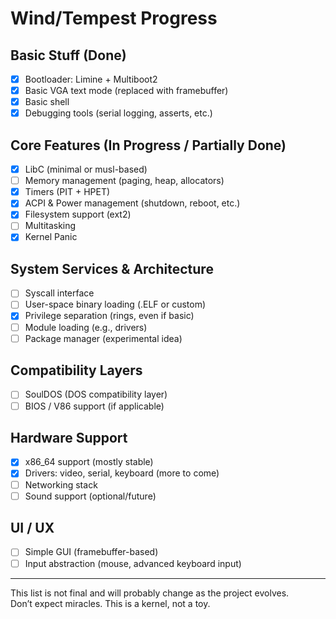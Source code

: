 # Wind/Tempest Progress

## Basic Stuff (Done)
- [x] Bootloader: Limine + Multiboot2
- [x] Basic VGA text mode (replaced with framebuffer)
- [x] Basic shell
- [x] Debugging tools (serial logging, asserts, etc.)

## Core Features (In Progress / Partially Done)
- [x] LibC (minimal or musl-based)
- [ ] Memory management (paging, heap, allocators)
- [x] Timers (PIT + HPET)
- [x] ACPI & Power management (shutdown, reboot, etc.)
- [x] Filesystem support (ext2)
- [ ] Multitasking
- [x] Kernel Panic

## System Services & Architecture
- [ ] Syscall interface
- [ ] User-space binary loading (.ELF or custom)
- [x] Privilege separation (rings, even if basic)
- [ ] Module loading (e.g., drivers)
- [ ] Package manager (experimental idea)

## Compatibility Layers
- [ ] SoulDOS (DOS compatibility layer)
- [ ] BIOS / V86 support (if applicable)

## Hardware Support
- [x] x86_64 support (mostly stable)
- [x] Drivers: video, serial, keyboard (more to come)
- [ ] Networking stack
- [ ] Sound support (optional/future)

## UI / UX
- [ ] Simple GUI (framebuffer-based)
- [ ] Input abstraction (mouse, advanced keyboard input)

---

This list is not final and will probably change as the project evolves.  
Don’t expect miracles. This is a kernel, not a toy.
